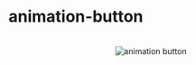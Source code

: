 # animation-button
<br>
<div style="text-align:center">
<img src="https://user-images.githubusercontent.com/77459566/157084068-3aaec97d-3139-4b09-8643-051c2da3ea7b.gif" alt="animation button""/>
                                                                                                                                        </div>
